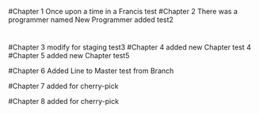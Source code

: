 #Chapter 1
Once upon a time in a Francis
test
#Chapter 2
There was a programmer named
New Programmer added
test2
#
#Chapter 3
modify for staging
test3
#Chapter 4
added new Chapter
test 4
#Chapter 5
added new Chapter
test5

#Chapter 6
Added Line to Master
test from Branch

#Chapter 7
added for cherry-pick

#Chapter 8
added for cherry-pick

